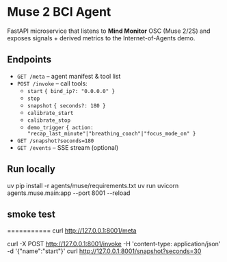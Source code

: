 # Muse 2 BCI Agent

FastAPI microservice that listens to **Mind Monitor** OSC (Muse 2/2S) and exposes
signals + derived metrics to the Internet-of-Agents demo.

## Endpoints

- `GET /meta` – agent manifest & tool list
- `POST /invoke` – call tools:
  - `start` `{ bind_ip?: "0.0.0.0" }`
  - `stop`
  - `snapshot` `{ seconds?: 180 }`
  - `calibrate_start`
  - `calibrate_stop`
  - `demo_trigger` `{ action: "recap_last_minute"|"breathing_coach"|"focus_mode_on" }`
- `GET /snapshot?seconds=180`
- `GET /events` – SSE stream (optional)

## Run locally

uv pip install -r agents/muse/requirements.txt
uv run uvicorn agents.muse.main:app --port 8001 --reload

## smoke test
===========
curl http://127.0.0.1:8001/meta

curl -X POST http://127.0.0.1:8001/invoke -H 'content-type: application/json' \
  -d '{"name":"start"}'
curl http://127.0.0.1:8001/snapshot?seconds=30
